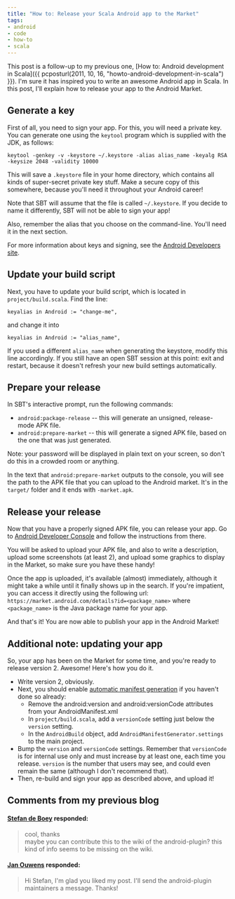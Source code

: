 ```yaml
---
title: "How to: Release your Scala Android app to the Market"
tags:
- android
- code
- how-to
- scala
---
```

This post is a follow-up to my previous one,
[How to: Android development in Scala]({{ pcposturl(2011, 10, 16, "howto-android-development-in-scala") }}).
I'm sure it has inspired you to write an awesome Android app in Scala. In this
post, I'll explain how to release your app to the Android Market.

Generate a key
--------------

First of all, you need to sign your app. For this, you will need a private key.
You can generate one using the `keytool` program which is supplied with
the JDK, as follows:

    keytool -genkey -v -keystore ~/.keystore -alias alias_name -keyalg RSA -keysize 2048 -validity 10000

This will save a `.keystore` file in your home directory, which contains all
kinds of super-secret private key stuff. Make a secure copy of this somewhere,
because you'll need it throughout your Android career!

Note that SBT will assume that the file is called `~/.keystore`. If you decide
to name it differently, SBT will not be able to sign your app!

Also, remember the alias that you choose on the command-line. You'll need it in
the next section.

For more information about keys and signing, see the
[Android Developers site](http://developer.android.com/guide/publishing/app-signing.html).

Update your build script
------------------------

Next, you have to update your build script, which is located in
`project/build.scala`. Find the line:

    keyalias in Android := "change-me",

and change it into

    keyalias in Android := "alias_name",

If you used a different `alias_name` when generating the keystore, modify this
line accordingly. If you still have an open SBT session at this point: exit
and restart, because it doesn't refresh your new build settings automatically.

Prepare your release
--------------------

In SBT's interactive prompt, run the following commands:

* `android:package-release` -- this will generate an unsigned, release-mode APK
  file.
* `android:prepare-market` -- this will generate a signed APK file, based on
  the one that was just generated.

Note: your password will be displayed in plain text on your screen, so don't do
this in a crowded room or anything.

In the text that `android:prepare-market` outputs to the console, you will see
the path to the APK file that you can upload to the Android market. It's in the
`target/` folder and it ends with `-market.apk`.

Release your release
--------------------

Now that you have a properly signed APK file, you can release your app. Go to
[Android Developer Console](http://market.android.com/publish) and follow the
instructions from there.

You will be asked to upload your APK file, and also to write a description,
upload some screenshots (at least 2), and upload some graphics to display in
the Market, so make sure you have these handy!

Once the app is uploaded, it's available (almost) immediately, although it
might take a while until it finally shows up in the search. If you're
impatient, you can access it directly using the following url:
`https://market.android.com/details?id=<package_name>` where `<package_name>`
is the Java package name for your app.

And that's it! You are now able to publish your app in the Android Market!

Additional note: updating your app
----------------------------------

So, your app has been on the Market for some time, and you're ready to release
version 2. Awesome! Here's how you do it.

* Write version 2, obviously.
* Next, you should enable
  [automatic manifest generation](https://github.com/jberkel/android-plugin/wiki/android-manifest-generation)
  if you haven't done so already: 
    * Remove the android:version and android:versionCode attributes from your
      AndroidManifest.xml
    * In `project/build.scala`, add a `versionCode` setting just below the
      `version` setting.
    * In the `AndroidBuild` object, add `AndroidManifestGenerator.settings` to
      the main project.
* Bump the `version` and `versionCode` settings. Remember that `versionCode` is
  for internal use only and must increase by at least one, each time you
  release. `version` is the number that users may see, and could even remain
  the same (although I don't recommend that).
* Then, re-build and sign your app as described above, and upload it!


Comments from my previous blog
------------------------------

#### [Stefan de Boey](http://posterous.com/users/5AB6ij4aTMSB) responded:

> cool, thanks<br>
> maybe you can contribute this to the wiki of the android-plugin? this kind of info seems to be missing on the wiki.

#### [Jan Ouwens](http://www.jqno.nl) responded:

> Hi Stefan, I'm glad you liked my post. I'll send the android-plugin maintainers a message. Thanks!
